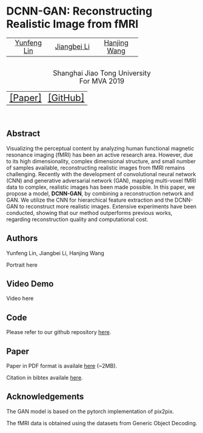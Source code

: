 # DCNN-GAN: Reconstructing Realistic Image from fMRI

<center>
<table align="center" width="600px">
	<tbody><tr>
	    <td align="center" width="100px">
	  		<center>
	  			<span style="font-size:18px"><a href="https://github.com/CreeperLin">Yunfeng Lin</a></span>
		  	</center>
		</td>
	  	<td align="center" width="100px">
	  		<center>
	  			<span style="font-size:18px"><a href="https://github.com/Aimalex">Jiangbei Li</a></span>
		    </center>
		</td>
	  	<td align="center" width="100px">
	  		<center>
	  			<span style="font-size:18px"><a href="https://github.com/VegeWong">Hanjing Wang</a></span>
		  	</center>
		</td>
</tr></tbody></table>
<br>
<span style="font-size:18px">Shanghai Jiao Tong University</span>
<br>
<span style="font-size:18px">For MVA 2019</span>
<br>
<table align="center" width="300px">
	<tbody><tr>
	  	<td align="center" width="50px">
	  		<center>
	  		<span style="font-size:24px"><a href="">[Paper]</a>
		  	</span></center>
		</td>
	  	<td align="center" width="50px">
	  		<center>
	  		<span style="font-size:24px"><a href="https://github.com/CreeperLin/DCNN-GAN">[GitHub]</a></span>
		  	</center>
		</td>
</tr></tbody></table>
<br>
</center>

## Abstract

Visualizing the perceptual content by analyzing human functional magnetic resonance imaging (fMRI) has been an active research area. However, due to its high dimensionality, complex dimensional structure, and small number of samples available, reconstructing realistic images from fMRI remains challenging. Recently with the development of convolutional neural network (CNN) and generative adversarial network (GAN), mapping multi-voxel fMRI data to complex, realistic images has been made possible. In this paper, we propose a model, **DCNN-GAN**, by combining a reconstruction network and GAN. We utilize the CNN for hierarchical feature extraction and the DCNN-GAN to reconstruct more realistic images. Extensive experiments have been conducted, showing that our method outperforms previous works, regarding reconstruction quality and computational cost.

## Authors

Yunfeng Lin, Jiangbei Li, Hanjing Wang

Portrait here

## Video Demo

Video here

## Code

Please refer to our github repository [here](https://github.com/CreeperLin/DCNN-GAN).

## Paper

Paper in PDF format is availale [here](https://github.com/CreeperLin/DCNN-GAN/raw/master/docs/paper.pdf) (~2MB).

Citation in bibtex availale [here](https://github.com/CreeperLin/DCNN-GAN/raw/master/docs/bibtex_paper.txt).

## Acknowledgements

The GAN model is based on the pytorch implementation of pix2pix.

The fMRI data is obtained using the datasets from Generic Object Decoding.